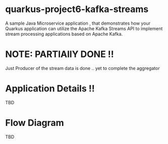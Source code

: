 # quarkus-project6-kafka-streams
 A sample Java Microservice application , that demonstrates how your Quarkus application can utilize the Apache Kafka Streams API to implement stream processing applications based on Apache Kafka.

# NOTE: PARTIAllY DONE !!
Just Producer of the stream data is done .. yet to complete the aggregator 

# Application Details !!
TBD

# Flow Diagram
TBD

